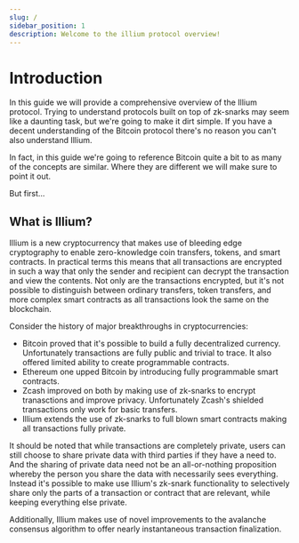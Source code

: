 ```yaml
---
slug: /
sidebar_position: 1
description: Welcome to the illium protocol overview!
---
```


# Introduction

In this guide we will provide a comprehensive overview of the Illium protocol. Trying to understand
protocols built on top of zk-snarks may seem like a daunting task, but we're going to make it dirt simple. 
If you have a decent understanding of the Bitcoin protocol there's no reason you can't also understand Illium.

In fact,  in this guide we're going to reference Bitcoin quite a bit to as many of the concepts are similar. Where
they are different we will make sure to point it out. 

But first...

## What is Illium?

Illium is a new cryptocurrency that makes use of bleeding edge cryptography to enable zero-knowledge coin transfers,
tokens, and smart contracts. In practical terms this means that all transactions are encrypted in such a way that only
the sender and recipient can decrypt the transaction and view the contents. Not only are the transactions encrypted, but 
it's not possible to distinguish between ordinary transfers, token transfers, and more complex smart contracts as all transactions look the same on the blockchain.

Consider the history of major breakthroughs in cryptocurrencies:

- Bitcoin proved that it's possible to build a fully decentralized currency. Unfortunately transactions are fully
public and trivial to trace. It also offered limited ability to create programmable contracts.
- Ethereum one upped Bitcoin by introducing fully programmable smart contracts. 
- Zcash improved on both by making use of zk-snarks to encrypt tranasctions and improve privacy. Unfortunately Zcash's shielded transactions only work for basic transfers. 
- Illium extends the use of zk-snarks to full blown smart contracts making all transactions fully private.

It should be noted that while transactions are completely private, users can still choose to share private data with third parties if they have a need to. And the sharing of private 
data need not be an all-or-nothing proposition whereby the person you share the data with necessarily sees everything. Instead it's possible to
make use Illium's zk-snark functionality to selectively share only the parts of a transaction or 
contract that are relevant, while keeping everything else private. 

Additionally, Illium makes use of novel improvements to the avalanche consensus algorithm to offer nearly instantaneous transaction finalization. 